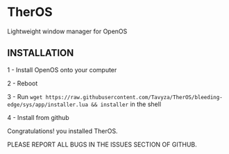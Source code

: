 # TherOS
Lightweight window manager for OpenOS

## INSTALLATION

1 - Install OpenOS onto your computer

2 - Reboot

3 - Run ```wget https://raw.githubusercontent.com/Tavyza/TherOS/bleeding-edge/sys/app/installer.lua && installer``` in the shell

4 - Install from github

Congratulations! you installed TherOS.

PLEASE REPORT ALL BUGS IN THE ISSUES SECTION OF GITHUB.
